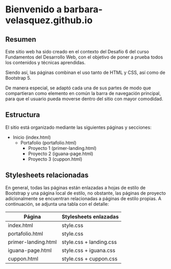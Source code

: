 # Bienvenido a barbara-velasquez.github.io
## Resumen
<p>Este sitio web ha sido creado en el contexto del Desafío 6 del curso Fundamentos del Desarrollo Web, con el objetivo de poner a prueba todos los contenidos y técnicas aprendidas.</p>
<p>Siendo así, las páginas combinan el uso tanto de HTML y CSS, así como de Bootstrap 5.</p> 
<p>De manera especial, se adaptó cada una de sus partes de modo que compartieran como elemento en común la barra de navegación principal, para que el usuario pueda moverse dentro del sitio con mayor comodidad.</p>

## Estructura
El sitio está organizado mediante las siguientes páginas y secciones:
* Inicio (index.html)
  * Portafolio (portafolio.html)
    * Proyecto 1 (primer-landing.html)
    * Proyecto 2 (iguana-page.html)
    * Proyecto 3 (cuppon.html)

## Stylesheets relacionadas
En general, todas las páginas están enlazadas a hojas de estilo de Bootstrap y una página local de estilo, no obstante, las páginas de proyecto adicionalmente se encuentran relacionadas a páginas de estilo propias. A continuación, se adjunta una tabla con el detalle:

| Página | Stylesheets enlazadas |
| ------ | -------------------- |
| index.html | style.css |
| portafolio.html | style.css |
| primer-landing.html | style.css + landing.css |
| iguana-page.html | style.css + iguana.css |
| cuppon.html | style.css + cuppon.css |

